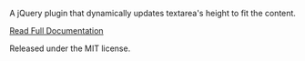 A jQuery plugin that dynamically updates textarea's height to fit the content.

[Read Full Documentation](http://flaviusmatis.github.com/flexibleArea.js/)

Released under the MIT license.